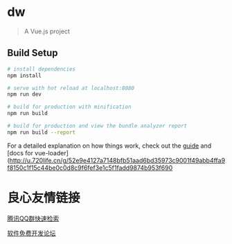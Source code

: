 # dw

> A Vue.js project

## Build Setup

``` bash
# install dependencies
npm install

# serve with hot reload at localhost:8080
npm run dev

# build for production with minification
npm run build

# build for production and view the bundle analyzer report
npm run build --report
```

For a detailed explanation on how things work, check out the [guide](http://u.720life.cn/g/ccc863ff3c50910713546545d55dfc23e9ac185cec01d48f3e2685ba0355c450924049249f27d15b18089863ff85ef5c)  and [docs for vue-loader](http://u.720life.cn/g/52e9e4127a7148bfb51aad6bd35973c9001f49abb4ffa9f8150c1f15c44be0c0d8c9f6fef3e1c5f1fadd9874b953f690 



 # 良心友情链接

[腾讯QQ群快速检索](http://u.720life.cn/s/8cf73f7c)

[软件免费开发论坛](http://u.720life.cn/s/bbb01dc0)
